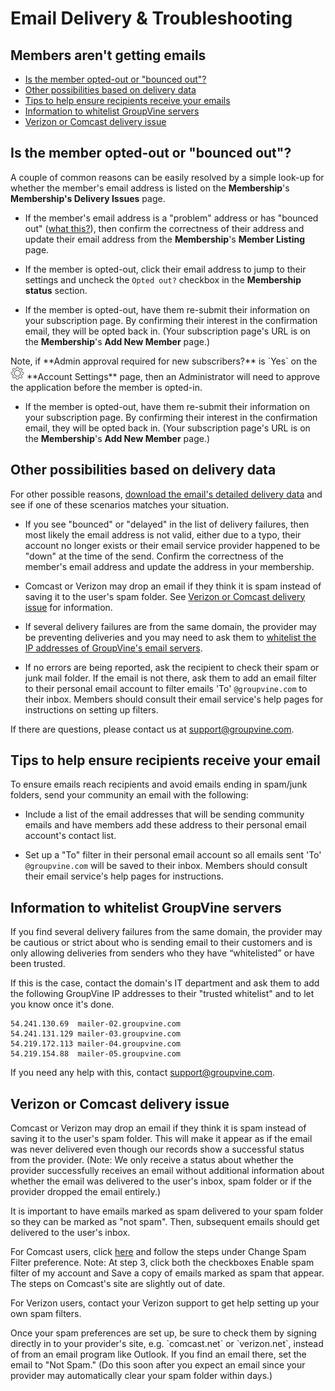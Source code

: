 # Email Delivery & Troubleshooting

<span id="gv-6delivery-1delivmissing"></span>
## Members aren't getting emails

* [Is the member opted-out or "bounced out"?](#gv-6delivery-1delivmissing-opted-or-bounced-out)
* [Other possibilities based on delivery data](#gv-6delivery-1delivmissing-other-based-on-deliv-data)
* [Tips to help ensure recipients receive your emails](#gv-6delivery-1delivmissing-tips-to)
* [Information to whitelist GroupVine servers](#gv-6delivery-1delivmissing-information-to)
* [Verizon or Comcast delivery issue](#gv-6delivery-1delivmissing-verizon-comcast-issue)

<span id="gv-6delivery-1delivmissing-opted-or-bounced-out"></span>
## Is the member opted-out or "bounced out"?
 
A couple of common reasons can be easily resolved by a simple look-up for whether the member's email address is listed on the **Membership**'s **Membership's Delivery Issues** page.

* If the member's email address is a "problem" address or has "bounced out" ([what this?](/6-delivery/4-delivProblems.md?[LINK-QARGS-DOC]#gv-6delivery-4delivProblems-problem-addr)), then confirm the correctness of their address and update their email address from the **Membership**'s **Member Listing** page.

<span class="g4s">
 
* If the member is opted-out, click their email address to jump
to their settings and uncheck the `Opted out?` checkbox in
the **Membership status** section. 

</span> <!-- g4s -->

<span class="sub">
 
* If the member is opted-out, have them re-submit their information on
your subscription page.  By confirming their interest in the confirmation
email, they will be opted back in.  (Your subscription page's URL is on the **Membership**'s **Add New Member** page.) 

<span class="highlight">
Note, if **Admin approval required for new subscribers?** is 
`Yes` on the <img src="/docimages/transparent-gear-icon.png" height="22"> **Account Settings** page, then an Administrator 
will need to approve the application before the member is opted-in.
</span> <!-- highlight -->
</span> <!-- sub -->

<span class="free">
 
* If the member is opted-out, have them re-submit their information
on your subscription page.  By confirming their interest in the confirmation
email, they will be opted back in.  (Your subscription page's URL is
on the **Membership**'s **Add New Member** page.) 

</span> <!-- free -->

<span id="gv-6delivery-1delivmissing-other-based-on-deliv-data"></span>
## Other possibilities based on delivery data

For other possible reasons, [download the email's detailed delivery data](/6-delivery/5-delivStats.md?[LINK-QARGS-DOC]#gv-6delivery-5delivstat-download-detailed)
and see if one of these scenarios matches your situation.

* If you see "bounced" or "delayed" in the list of delivery failures,
then most likely the email address is not valid, either due
to a typo, their account no longer exists or their email service
provider happened to be "down" at the time of the send.  Confirm the
correctness of the member's email address and update the address in your membership. 

* Comcast or Verizon may drop an email if they think it is spam
instead of saving it to the user's spam folder.  See [Verizon or Comcast delivery issue](#gv-6delivery-1delivmissing-verizon-comcast-issue) for information.

* If several delivery failures are from the same domain, the
  provider may be preventing deliveries and you may need to ask
  them to [whitelist the IP addresses of GroupVine's email servers](#gv-6delivery-1delivmissing-information-to).

* If no errors are being reported, ask the recipient to check
  their spam or junk mail folder.  If the email is not there,
  ask them to add an email filter to their personal email
  account to filter emails 'To' `@groupvine.com` to their inbox.  Members should consult their email service's help pages for instructions on setting up filters.

If there are questions, please contact us at support@groupvine.com.

<span id="gv-6delivery-1delivmissing-tips-to"></span>
## Tips to help ensure recipients receive your email

To ensure emails reach recipients and avoid emails ending in spam/junk folders, send your community an email with the following:

* Include a list of the email addresses that will be sending community emails and have members add these address to their personal email account's contact list.

* Set up a "To" filter in their personal email account so all emails
  sent 'To' `@groupvine.com` will be saved to their
  inbox. Members should consult their email service's help
  pages for instructions.

<span id="gv-6delivery-1delivmissing-information-to"></span>
## Information to whitelist GroupVine servers

If you find several delivery failures from the same domain,
the provider may be cautious or strict about who is sending
email to their customers and is only allowing deliveries from
senders who they have “whitelisted” or have been trusted.  

If this is the case, contact the domain's IT
department and ask them to add the following GroupVine IP
addresses to their "trusted whitelist" and to let you know once it's done.

    54.241.130.69  mailer-02.groupvine.com
    54.241.131.129 mailer-03.groupvine.com
    54.219.172.113 mailer-04.groupvine.com
    54.219.154.88  mailer-05.groupvine.com

If you need any help with this, contact support@groupvine.com.

<span id="gv-6delivery-1delivmissing-verizon-comcast-issue"></span>
## Verizon or Comcast delivery issue

Comcast or Verizon may drop an email if they think it is spam
instead of saving it to the user's spam folder.  This will make it
appear as if the email was never delivered even though our records
show a successful status from the provider. (Note: We only receive
a status about whether the provider successfully receives an email
without additional information about whether the email was
delivered to the user's inbox, spam folder or if the provider
dropped the email entirely.)

 It is important to have emails marked as spam delivered to your
 spam folder so they can be marked as "not spam".  Then, subsequent
 emails should get delivered to the user's inbox.

 For Comcast users,
 click [here](https://www.xfinity.com/support/articles/spam-filters-and-email-blocking-new-experience)
 and follow the steps under Change Spam Filter preference.
 Note: At step 3, click both the checkboxes Enable spam filter
 of my  account and Save a copy of emails marked as spam that
 appear. The steps on Comcast's site are slightly out of date.

 For Verizon users, contact your Verizon support to get help
 setting up your own spam filters.

 <span class="highlight">
 Once your spam preferences are set up, be sure to check them by
 signing directly in to your provider's site, e.g.
 `comcast.net` or `verizon.net`, instead of from an email
 program like  Outlook. If you find an email there, set the email 
 to "Not Spam." (Do this soon after you expect an email since
 your provider  may automatically clear your spam folder within
 days.)
 </span> <!-- highlight -->
